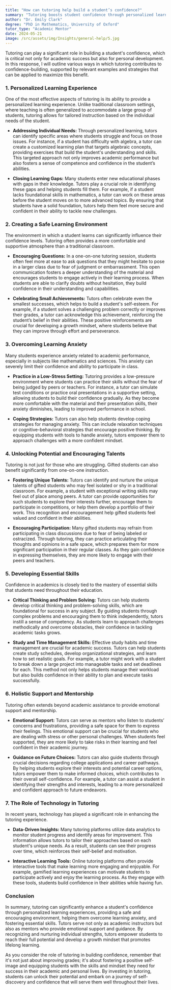```yaml
---
title: "How can tutoring help build a student’s confidence?"
summary: "Tutoring boosts student confidence through personalized learning, tailored support, and strategies that enhance both academic and personal development."
author: "Dr. Emily Clark"
degree: "PhD in Mathematics, University of Oxford"
tutor_type: "Academic Mentor"
date: 2024-05-21
image: /src/assets/img/Insights/general-help/5.jpg
---
```


Tutoring can play a significant role in building a student's confidence, which is critical not only for academic success but also for personal development. In this response, I will outline various ways in which tutoring contributes to confidence-building, supported by relevant examples and strategies that can be applied to maximize this benefit.

### 1. Personalized Learning Experience

One of the most effective aspects of tutoring is its ability to provide a personalized learning experience. Unlike traditional classroom settings, where teaching is often generalized to accommodate a large group of students, tutoring allows for tailored instruction based on the individual needs of the student.

- **Addressing Individual Needs:** Through personalized learning, tutors can identify specific areas where students struggle and focus on those issues. For instance, if a student has difficulty with algebra, a tutor can create a customized learning plan that targets algebraic concepts, providing exercises that build the student's understanding and skills. This targeted approach not only improves academic performance but also fosters a sense of competence and confidence in the student’s abilities.

- **Closing Learning Gaps:** Many students enter new educational phases with gaps in their knowledge. Tutors play a crucial role in identifying these gaps and helping students fill them. For example, if a student lacks foundational skills in mathematics, a tutor can work on these areas before the student moves on to more advanced topics. By ensuring that students have a solid foundation, tutors help them feel more secure and confident in their ability to tackle new challenges.

### 2. Creating a Safe Learning Environment

The environment in which a student learns can significantly influence their confidence levels. Tutoring often provides a more comfortable and supportive atmosphere than a traditional classroom.

- **Encouraging Questions:** In a one-on-one tutoring session, students often feel more at ease to ask questions that they might hesitate to pose in a larger class due to fear of judgment or embarrassment. This open communication fosters a deeper understanding of the material and encourages students to engage actively in their learning process. When students are able to clarify doubts without hesitation, they build confidence in their understanding and capabilities.

- **Celebrating Small Achievements:** Tutors often celebrate even the smallest successes, which helps to build a student's self-esteem. For example, if a student solves a challenging problem correctly or improves their grades, a tutor can acknowledge this achievement, reinforcing the student’s belief in their abilities. These positive reinforcements are crucial for developing a growth mindset, where students believe that they can improve through effort and perseverance.

### 3. Overcoming Learning Anxiety

Many students experience anxiety related to academic performance, especially in subjects like mathematics and sciences. This anxiety can severely limit their confidence and ability to participate in class.

- **Practice in a Low-Stress Setting:** Tutoring provides a low-pressure environment where students can practice their skills without the fear of being judged by peers or teachers. For instance, a tutor can simulate test conditions or practice oral presentations in a supportive setting, allowing students to build their confidence gradually. As they become more comfortable with the material and their presentation skills, their anxiety diminishes, leading to improved performance in school.

- **Coping Strategies:** Tutors can also help students develop coping strategies for managing anxiety. This can include relaxation techniques or cognitive-behavioral strategies that encourage positive thinking. By equipping students with tools to handle anxiety, tutors empower them to approach challenges with a more confident mindset.

### 4. Unlocking Potential and Encouraging Talents

Tutoring is not just for those who are struggling. Gifted students can also benefit significantly from one-on-one instruction.

- **Fostering Unique Talents:** Tutors can identify and nurture the unique talents of gifted students who may feel isolated or shy in a traditional classroom. For example, a student with exceptional writing skills may feel out of place among peers. A tutor can provide opportunities for such students to explore their interests further, encourage them to participate in competitions, or help them develop a portfolio of their work. This recognition and encouragement help gifted students feel valued and confident in their abilities.

- **Encouraging Participation:** Many gifted students may refrain from participating in class discussions due to fear of being labeled or ostracized. Through tutoring, they can practice articulating their thoughts and opinions in a safe space, which prepares them for more significant participation in their regular classes. As they gain confidence in expressing themselves, they are more likely to engage with their peers and teachers.

### 5. Developing Essential Skills

Confidence in academics is closely tied to the mastery of essential skills that students need throughout their education.

- **Critical Thinking and Problem Solving:** Tutors can help students develop critical thinking and problem-solving skills, which are foundational for success in any subject. By guiding students through complex problems and encouraging them to think independently, tutors instill a sense of competency. As students learn to approach challenges methodically and overcome obstacles, their confidence in tackling academic tasks grows.

- **Study and Time Management Skills:** Effective study habits and time management are crucial for academic success. Tutors can help students create study schedules, develop organizational strategies, and learn how to set realistic goals. For example, a tutor might work with a student to break down a large project into manageable tasks and set deadlines for each. This method not only helps students manage their workload but also builds confidence in their ability to plan and execute tasks successfully.

### 6. Holistic Support and Mentorship

Tutoring often extends beyond academic assistance to provide emotional support and mentorship.

- **Emotional Support:** Tutors can serve as mentors who listen to students’ concerns and frustrations, providing a safe space for them to express their feelings. This emotional support can be crucial for students who are dealing with stress or other personal challenges. When students feel supported, they are more likely to take risks in their learning and feel confident in their academic journey.

- **Guidance on Future Choices:** Tutors can also guide students through crucial decisions regarding college applications and career pathways. By helping students explore their interests and potential career options, tutors empower them to make informed choices, which contributes to their overall self-confidence. For example, a tutor can assist a student in identifying their strengths and interests, leading to a more personalized and confident approach to future endeavors.

### 7. The Role of Technology in Tutoring

In recent years, technology has played a significant role in enhancing the tutoring experience.

- **Data-Driven Insights:** Many tutoring platforms utilize data analytics to monitor student progress and identify areas for improvement. This information allows tutors to tailor their approaches based on each student's unique needs. As a result, students can see their progress over time, which reinforces their self-belief and motivation.

- **Interactive Learning Tools:** Online tutoring platforms often provide interactive tools that make learning more engaging and enjoyable. For example, gamified learning experiences can motivate students to participate actively and enjoy the learning process. As they engage with these tools, students build confidence in their abilities while having fun.

### Conclusion

In summary, tutoring can significantly enhance a student's confidence through personalized learning experiences, providing a safe and encouraging environment, helping them overcome learning anxiety, and fostering essential skills. Tutors serve not only as academic instructors but also as mentors who provide emotional support and guidance. By recognizing and nurturing individual strengths, tutors empower students to reach their full potential and develop a growth mindset that promotes lifelong learning.

As you consider the role of tutoring in building confidence, remember that it's not just about improving grades; it's about fostering a positive self-image and equipping students with the skills and mindset they need for success in their academic and personal lives. By investing in tutoring, students can unlock their potential and embark on a journey of self-discovery and confidence that will serve them well throughout their lives.
    